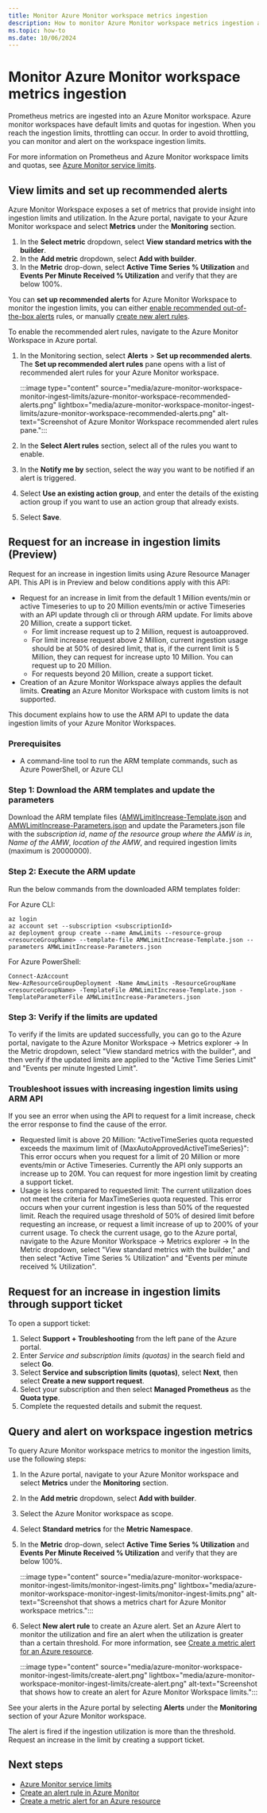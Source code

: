 ```yaml
---
title: Monitor Azure Monitor workspace metrics ingestion
description: How to monitor Azure Monitor workspace metrics ingestion and set up an alert on Azure Monitor Workspace ingestion limits
ms.topic: how-to
ms.date: 10/06/2024
---
```


# Monitor Azure Monitor workspace metrics ingestion

Prometheus metrics are ingested into an Azure Monitor workspace. Azure monitor workspaces have default limits and quotas for ingestion. When you reach the ingestion limits, throttling can occur. In order to avoid throttling, you can monitor and alert on the workspace ingestion limits. 

For more information on Prometheus and Azure Monitor workspace limits and quotas, see [Azure Monitor service limits](../fundamentals/service-limits.md#prometheus-metrics).

## View limits and set up recommended alerts

Azure Monitor Workspace exposes a set of metrics that provide insight into ingestion limits and utilization. In the Azure portal, navigate to your Azure Monitor workspace and select **Metrics** under the **Monitoring** section.

1. In the **Select metric** dropdown, select **View standard metrics with the builder**.
1. In the **Add metric** dropdown, select **Add with builder**.
1. In the **Metric** drop-down, select **Active Time Series % Utilization** and **Events Per Minute Received % Utilization** and verify that they are below 100%.

You can **set up recommended alerts** for Azure Monitor Workspace to monitor the ingestion limits, you can either [enable recommended out-of-the-box alerts](../alerts/alerts-overview.md#recommended-alert-rules) rules, or manually [create new alert rules](#query-and-alert-on-workspace-ingestion-metrics).

To enable the recommended alert rules, navigate to the Azure Monitor Workspace in Azure portal.
1. In the Monitoring section, select **Alerts** > **Set up recommended alerts**. The **Set up recommended alert rules** pane opens with a list of recommended alert rules for your Azure Monitor workspace.  
        
   :::image type="content" source="media/azure-monitor-workspace-monitor-ingest-limits/azure-monitor-workspace-recommended-alerts.png" lightbox="media/azure-monitor-workspace-monitor-ingest-limits/azure-monitor-workspace-recommended-alerts.png" alt-text="Screenshot of Azure Monitor Workspace recommended alert rules pane.":::

1. In the **Select Alert rules** section, select all of the rules you want to enable. 
1. In the **Notify me by** section, select the way you want to be notified if an alert is triggered.
1. Select **Use an existing action group**, and enter the details of the existing action group if you want to use an action group that already exists.
1. Select **Save**.

## Request for an increase in ingestion limits (Preview)

Request for an increase in ingestion limits using Azure Resource Manager API. This API is in Preview and below conditions apply with this API:

- Request for an increase in limit from the default 1 Million events/min or active Timeseries to up to 20 Million events/min or active Timeseries with an API update through cli or through ARM update. For limits above 20 Million, create a support ticket.
  - For limit increase request up to 2 Million, request is autoapproved.
  - For limit increase request above 2 Million, current ingestion usage should be at 50% of desired limit, that is, if the current limit is 5 Million, they can request for increase upto 10 Million. You can request up to 20 Million.
  - For requests beyond 20 Million, create a support ticket.
- Creation of an Azure Monitor Workspace always applies the default limits. **Creating** an Azure Monitor Workspace with custom limits is not supported.

This document explains how to use the ARM API to update the data ingestion limits of your Azure Monitor Workspaces. 

### Prerequisites

- A command-line tool to run the ARM template commands, such as Azure PowerShell, or Azure CLI

### Step 1: Download the ARM templates and update the parameters

Download the ARM template files ([AMWLimitIncrease-Template.json](https://github.com/Azure/prometheus-collector/blob/main/internal/docs/AMWLimitIncrease-Template.json) and [AMWLimitIncrease-Parameters.json](https://github.com/Azure/prometheus-collector/blob/main/internal/docs/AMWLimitIncrease-Parameters.json) and update the Parameters.json file with the *subscription id*, *name of the resource group where the AMW is in*, *Name of the AMW*, *location of the AMW*, and required ingestion limits (maximum is 20000000).

### Step 2: Execute the ARM update

Run the below commands from the downloaded ARM templates folder:

For Azure CLI:

```azurecli
az login
az account set --subscription <subscriptionId>
az deployment group create --name AmwLimits --resource-group <resourceGroupName> --template-file AMWLimitIncrease-Template.json --parameters AMWLimitIncrease-Parameters.json
```

For Azure PowerShell:

```
Connect-AzAccount
New-AzResourceGroupDeployment -Name AmwLimits -ResourceGroupName  <resourceGroupName> -TemplateFile AMWLimitIncrease-Template.json -TemplateParameterFile AMWLimitIncrease-Parameters.json
```

### Step 3: Verify if the limits are updated

To verify if the limits are updated successfully, you can go to the Azure portal, navigate to the Azure Monitor Workspace -> Metrics explorer -> In the Metric dropdown, select "View standard metrics with the builder", and then verify if the updated limits are applied to the "Active Time Series Limit" and "Events per minute Ingested Limit".

### Troubleshoot issues with increasing ingestion limits using ARM API

If you see an error when using the API to request for a limit increase, check the error response to find the cause of the error.

-	Requested limit is above 20 Million: "ActiveTimeSeries quota requested exceeds the maximum limit of {MaxAutoApprovedActiveTimeSeries}": This error occurs when you request for a limit of 20 Million or more events/min or Active Timeseries. Currently the API only supports an increase up to 20M. You can request for more ingestion limit by creating a support ticket.
-	Usage is less compared to requested limit: The current utilization does not meet the criteria for MaxTimeSeries quota requested. This error occurs when your current ingestion is less than 50% of the requested limit. Reach the required usage threshold of 50% of desired limit before requesting an increase, or request a limit increase of up to 200% of your current usage. To check the current usage, go to the Azure portal, navigate to the Azure Monitor Workspace -> Metrics explorer -> In the Metric dropdown, select "View standard metrics with the builder," and then select "Active Time Series % Utilization" and "Events per minute received % Utilization".


## Request for an increase in ingestion limits through support ticket

To open a support ticket:

1. Select **Support + Troubleshooting** from the left pane of the Azure portal. 
1. Enter *Service and subscription limits (quotas)* in the search field and select **Go**.
1. Select **Service and subscription limits (quotas)**, select **Next**, then select **Create a new support request**.
1. Select your subscription and then select **Managed Prometheus** as the **Quota type**.
1. Complete the requested details and submit the request.

## Query and alert on workspace ingestion metrics

To query Azure Monitor workspace metrics to monitor the ingestion limits, use the following steps:

1. In the Azure portal, navigate to your Azure Monitor workspace and select **Metrics** under the **Monitoring** section.

1. In the **Add metric** dropdown, select **Add with builder**.

1. Select the Azure Monitor workspace as scope.

1. Select **Standard metrics** for the **Metric Namespace**.

1. In the **Metric** drop-down, select **Active Time Series % Utilization** and **Events Per Minute Received % Utilization** and verify that they are below 100%.

    :::image type="content" source="media/azure-monitor-workspace-monitor-ingest-limits/monitor-ingest-limits.png" lightbox="media/azure-monitor-workspace-monitor-ingest-limits/monitor-ingest-limits.png" alt-text="Screenshot that shows a metrics chart for Azure Monitor workspace metrics.":::

1. Select **New alert rule** to create an Azure alert. Set an Azure Alert to monitor the utilization and fire an alert when the utilization is greater than a certain threshold. For more information, see [Create a metric alert for an Azure resource](../alerts/tutorial-metric-alert.md).

    :::image type="content" source="media/azure-monitor-workspace-monitor-ingest-limits/create-alert.png" lightbox="media/azure-monitor-workspace-monitor-ingest-limits/create-alert.png" alt-text="Screenshot that shows how to create an alert for Azure Monitor Workspace limits.":::

See your alerts in the Azure portal by selecting **Alerts** under the **Monitoring** section of your Azure Monitor workspace.

The alert is fired if the ingestion utilization is more than the threshold. Request an increase in the limit by creating a support ticket.

## Next steps

* [Azure Monitor service limits](../fundamentals/service-limits.md#prometheus-metrics)
* [Create an alert rule in Azure Monitor](../alerts/alerts-create-metric-alert-rule.md)
* [Create a metric alert for an Azure resource](../alerts/tutorial-metric-alert.md)
